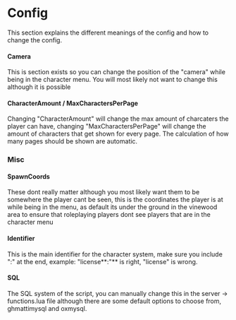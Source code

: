 # Config

This section explains the different meanings of the config and how to change the config.

#### &#x20;Camera <a href="#camera" id="camera"></a>

This is section exists so you can change the position of the "camera" while being in the character menu. You will most likely not want to change this although it is possible

#### CharacterAmount / MaxCharactersPerPage <a href="#characteramount-maxcharactersperpage" id="characteramount-maxcharactersperpage"></a>

Changing "CharacterAmount" will change the max amount of charcaters the player can have, changing "MaxCharactersPerPage" will change the amount of characters that get shown for every page. The calculation of how many pages should be shown are automatic.

### Misc <a href="#misc" id="misc"></a>

#### SpawnCoords <a href="#spawncoords" id="spawncoords"></a>

These dont really matter although you most likely want them to be somewhere the player cant be seen, this is the coordinates the player is at while being in the menu, as default its under the ground in the vinewood area to ensure that roleplaying players dont see players that are in the character menu

#### Identifier <a href="#identifier" id="identifier"></a>

This is the main identifier for the character system, make sure you include ":" at the end, example: "license**:"** is right, "license" is wrong.

#### SQL <a href="#sql" id="sql"></a>

The SQL system of the script, you can manually change this in the server -> functions.lua file although there are some default options to choose from, ghmattimysql and oxmysql.
